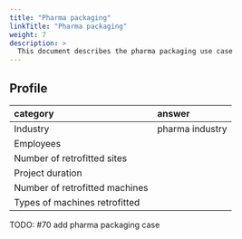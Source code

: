 ```yaml
---
title: "Pharma packaging"
linkTitle: "Pharma packaging"
weight: 7
description: >
  This document describes the pharma packaging use case
---
```


## Profile

| category | answer |
| :---------- | :------------- |
| Industry | pharma industry |
| Employees ||
| Number of retrofitted sites | |
| Project duration | |
| Number of retrofitted machines | |
| Types of machines retrofitted | |

TODO: #70 add pharma packaging case
